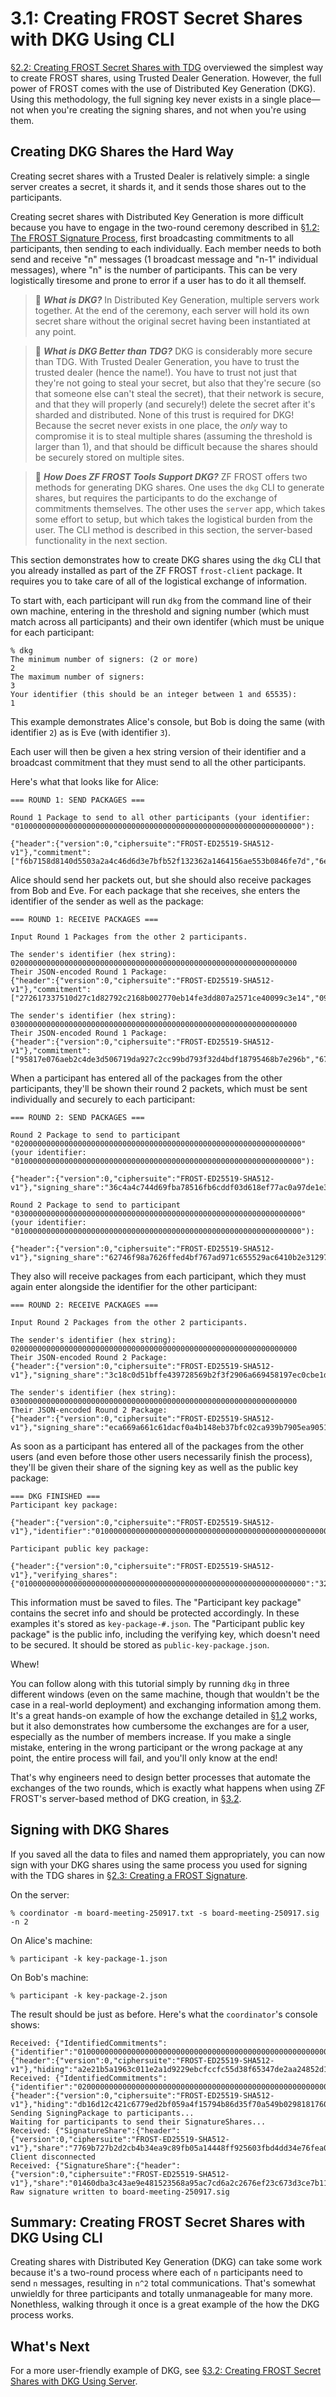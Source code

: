 # 3.1: Creating FROST Secret Shares with DKG Using CLI

[§2.2: Creating FROST Secret Shares with
TDG](02_2_Creating_FROST_Secret_Shares_with_TDG.md) overviewed the
simplest way to create FROST shares, using Trusted Dealer
Generation. However, the full power of FROST comes with the use of
Distributed Key Generation (DKG). Using this methodology, the full
signing key never exists in a single place—not when you're creating
the signing shares, and not when you're using them.

## Creating DKG Shares the Hard Way

Creating secret shares with a Trusted Dealer is relatively simple: a
single server creates a secret, it shards it, and it sends those
shares out to the participants.

Creating secret shares with Distributed Key Generation is more
difficult because you have to engage in the two-round ceremony
described in [§1.2: The FROST Signature
Process](01_2_FROST_Signature_Process.md), first broadcasting
commitments to all participants, then sending to each
individually. Each member needs to both send and receive "n" messages
(1 broadcast message and "n-1" individual messages), where "n" is the
number of participants. This can be very logistically tiresome and
prone to error if a user has to do it all themself.

> :book: ***What is DKG?*** In Distributed Key Generation, multiple
servers work together. At the end of the ceremony, each server will
hold its own secret share without the original secret having been
instantiated at any point.

> :book: ***What is DKG Better than TDG?*** DKG is considerably more
secure than TDG. With Trusted Dealer Generation, you have to trust the
trusted dealer (hence the name!). You have to trust not just that
they're not going to steal your secret, but also that they're secure
(so that someone else can't steal the secret), that their network is
secure, and that they will properly (and securely!) delete the secret
after it's sharded and distributed. None of this trust is required for
DKG! Because the secret never exists in one place, the _only_ way to
compromise it is to steal multiple shares (assuming the threshold is
larger than 1), and that should be difficult because the shares should
be securely stored on multiple sites.

> :book: ***How Does ZF FROST Tools Support DKG?*** ZF FROST offers
two methods for generating DKG shares. One uses the `dkg` CLI to
generate shares, but requires the participants to do the exchange of
commitments themselves. The other uses the `server` app, which takes
some effort to setup, but which takes the logistical burden from the
user. The CLI method is described in this section, the server-based
functionality in the next section.

This section demonstrates how to create DKG shares using the `dkg` CLI
that you already installed as part of the ZF FROST `frost-client`
package. It requires you to take care of all of the logistical
exchange of information.

To start with, each participant will run `dkg` from the command line
of their own machine, entering in the threshold and signing number
(which must match across all participants) and their own identifer
(which must be unique for each participant:
```
% dkg
The minimum number of signers: (2 or more)
2
The maximum number of signers:
3
Your identifier (this should be an integer between 1 and 65535):
1
```

This example demonstrates Alice's console, but Bob is doing the same
(with identifier `2`) as is Eve (with identifier `3`).

Each user will then be given a hex string version of their identifier
and a broadcast commitment that they must send to all the other
participants.

Here's what that looks like for Alice:
```
=== ROUND 1: SEND PACKAGES ===

Round 1 Package to send to all other participants (your identifier: "0100000000000000000000000000000000000000000000000000000000000000"):

{"header":{"version":0,"ciphersuite":"FROST-ED25519-SHA512-v1"},"commitment":["f6b7158d8140d5503a2a4c46d6d3e7bfb52f132362a1464156ae553b0846fe7d","6e929c2076cb52266ff05e5406512881d098ff5666a85fc51487842be05076d5"],"proof_of_knowledge":"0624a9059dda9eb17a0ddad6a035eba27e951512495efb155f9fc4d9fddbcdf077ece4768ae32cecc6df9f98461a0d6a7f6a6a0ac26eb76ce814fe5dc820a70d"}
```

Alice should send her packets out, but she should also receive
packages from Bob and Eve. For each package that she receives, she
enters the identifier of the sender as well as the package:

```
=== ROUND 1: RECEIVE PACKAGES ===

Input Round 1 Packages from the other 2 participants.

The sender's identifier (hex string):
0200000000000000000000000000000000000000000000000000000000000000
Their JSON-encoded Round 1 Package:
{"header":{"version":0,"ciphersuite":"FROST-ED25519-SHA512-v1"},"commitment":["272617337510d27c1d82792c2168b002770eb14fe3dd807a2571ce40099c3e14","09e8de0f722ff2b61be60ba6858e4c673386a23669b9f88c611dd3a8478a1f9e"],"proof_of_knowledge":"793f45332587cbd8419fd0e72e5ecf45084aef3bdb4d868355bb106d1b7224f7e399869a99f66fdb1a7c53b30c3870c9a64b340ec35cffaba22879835a994507"}

The sender's identifier (hex string):
0300000000000000000000000000000000000000000000000000000000000000
Their JSON-encoded Round 1 Package:
{"header":{"version":0,"ciphersuite":"FROST-ED25519-SHA512-v1"},"commitment":["95817e076aeb2c4de3d506719da927c2cc99bd793f32d4bdf18795468b7e296b","679b7ae4066cceba11c790e1493e15614ea4eabe54ab0ae4ba6b6f14d7668d2a"],"proof_of_knowledge":"d0313c8ced787cfecccfba375a4b8a7142d82ec7102dbbd842e7443e647c290113422400464e363c5dfb9097a54919978714634341d50909e83a51954bac5c0d"}
```

When a participant has entered all of the packages from the other
participants, they'll be shown their round 2 packets, which must be
sent individually and securely to each participant:

```
=== ROUND 2: SEND PACKAGES ===

Round 2 Package to send to participant "0200000000000000000000000000000000000000000000000000000000000000" (your identifier: "0100000000000000000000000000000000000000000000000000000000000000"):

{"header":{"version":0,"ciphersuite":"FROST-ED25519-SHA512-v1"},"signing_share":"36c4a4c744d69fba78516fb6cddf03d618ef77ac0a97de1e343d67b9f7eda00a"}

Round 2 Package to send to participant "0300000000000000000000000000000000000000000000000000000000000000" (your identifier: "0100000000000000000000000000000000000000000000000000000000000000"):

{"header":{"version":0,"ciphersuite":"FROST-ED25519-SHA512-v1"},"signing_share":"62746f98a7626ffed4bf767ad971c655529ac6410b2e312970c7de8931b99c0d"}
```

They also will receive packages from each participant, which they must
again enter alongside the identifier for the other participant:

```
=== ROUND 2: RECEIVE PACKAGES ===

Input Round 2 Packages from the other 2 participants.

The sender's identifier (hex string):
0200000000000000000000000000000000000000000000000000000000000000
Their JSON-encoded Round 2 Package:
{"header":{"version":0,"ciphersuite":"FROST-ED25519-SHA512-v1"},"signing_share":"3c18c0d51bffe439728569b2f3f2906a669458197ec0cbe1dc609b42e56d740b"}

The sender's identifier (hex string):
0300000000000000000000000000000000000000000000000000000000000000
Their JSON-encoded Round 2 Package:
{"header":{"version":0,"ciphersuite":"FROST-ED25519-SHA512-v1"},"signing_share":"eca669a661c61dacf0a4b148eb37bfc02ca939b7905ea90513eeec30abd48700"}
```

As soon as a participant has entered all of the packages from the
other users (and even before those other users necessarily finish the
process), they'll be given their share of the signing key as well as
the public key package:

```
=== DKG FINISHED ===
Participant key package:

{"header":{"version":0,"ciphersuite":"FROST-ED25519-SHA512-v1"},"identifier":"0100000000000000000000000000000000000000000000000000000000000000","signing_share":"45ff0d1645acc004a9708b4ac27eb26c7281bbe7181f01fce701785c4e65a103","verifying_share":"32bb144163d32dd166ab7534ee53a01fc6eac5dba9f2057ed2b38a842762cb9f","verifying_key":"67b2d1d24ed2f2cb78ffefe6699c4114e479f95621d5ab2720687dcf593bdcfe","min_signers":2}

Participant public key package:

{"header":{"version":0,"ciphersuite":"FROST-ED25519-SHA512-v1"},"verifying_shares":{"0100000000000000000000000000000000000000000000000000000000000000":"32bb144163d32dd166ab7534ee53a01fc6eac5dba9f2057ed2b38a842762cb9f","0200000000000000000000000000000000000000000000000000000000000000":"1ae2f34429c0cf7b7757c2f537eada432e8573f06f7258f9510a013ff926159f","0300000000000000000000000000000000000000000000000000000000000000":"5276b15b25f29f7dd42e47cf5272f320e8a4d5ed9f27943d240dc29259c22985"},"verifying_key":"67b2d1d24ed2f2cb78ffefe6699c4114e479f95621d5ab2720687dcf593bdcfe"}
```

This information must be saved to files. The "Participant key package"
contains the secret info and should be protected accordingly. In these
examples it's stored as `key-package-#.json`. The "Participant public
key package" is the public info, including the verifying key, which
doesn't need to be secured. It should be stored as
`public-key-package.json`.

Whew!

You can follow along with this tutorial simply by running `dkg` in
three different windows (even on the same machine, though that
wouldn't be the case in a real-world deployment) and exchanging
information among them. It's a great hands-on example of how the
exchange detailed in [§1.2](01_2_FROST_Signature_Process.md) works,
but it also demonstrates how cumbersome the exchanges are for a user,
especially as the number of members increase. If you make a single
mistake, entering in the wrong participant or the wrong package at any
point, the entire process will fail, and you'll only know at the end!

That's why engineers need to design better processes that automate the
exchanges of the two rounds, which is exactly what happens when using
ZF FROST's server-based method of DKG creation, in
[§3.2](03_2_Creating_FROST_Secret_Shares_with_DKG_Using_Server.md).

## Signing with DKG Shares

If you saved all the data to files and named them appropriately, you
can now sign with your DKG shares using the same process you used for
signing with the TDG shares in [§2.3: Creating a FROST
Signature](02_3_Creating_FROST_Signature.md).

On the server:
```
% coordinator -m board-meeting-250917.txt -s board-meeting-250917.sig -n 2
```
On Alice's machine:
```
% participant -k key-package-1.json
```
On Bob's machine:
```
% participant -k key-package-2.json
```
The result should be just as before. Here's what the `coordinator`'s console shows:
```
Received: {"IdentifiedCommitments":{"identifier":"0100000000000000000000000000000000000000000000000000000000000000","commitments":{"header":{"version":0,"ciphersuite":"FROST-ED25519-SHA512-v1"},"hiding":"a2e21b5a1963c011e2a1d9229ebcfccfc55d38f65347de2aa24852d154565476","binding":"f0258062753269bbecac60c49b4b6e7ed1c13b567ce603cc2919375c611e7055"}}}
Received: {"IdentifiedCommitments":{"identifier":"0200000000000000000000000000000000000000000000000000000000000000","commitments":{"header":{"version":0,"ciphersuite":"FROST-ED25519-SHA512-v1"},"hiding":"db16d12c421c6779ed2bf059a4f15794b86d35f70a549b02981817602b55ffe5","binding":"90b477e71ab324183286d57397b19988d5aa186f61a70fbe088b9a3e62796544"}}}
Sending SigningPackage to participants...
Waiting for participants to send their SignatureShares...
Received: {"SignatureShare":{"header":{"version":0,"ciphersuite":"FROST-ED25519-SHA512-v1"},"share":"7769b727b2d2cb4b34ea9c89fb05a14448ff925603fbd4dd34e76fea043ddf06"}}
Client disconnected
Received: {"SignatureShare":{"header":{"version":0,"ciphersuite":"FROST-ED25519-SHA512-v1"},"share":"01460dba3c43ae9e481523568a95ac7cd6a2c2676ef23c673d3ce7b11574d00a"}}
Raw signature written to board-meeting-250917.sig
```

## Summary: Creating FROST Secret Shares with DKG Using CLI

Creating shares with Distributed Key Generation (DKG) can take some
work because it's a two-round process where each of `n` participants
need to send `n` messages, resulting in `n^2` total
communications. That's somewhat unwieldly for three participants and
totally unmanageable for many more. Nonethless, walking through it
once is a great example of the how the DKG process works.

## What's Next

For a more user-friendly example of DKG, see [§3.2: Creating FROST
Secret Shares with DKG Using
Server](03_2_Creating_FROST_Secret_Shares_with_DKG_Using_Server.md).
